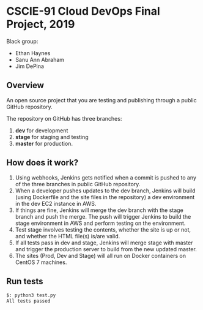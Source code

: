 # CSCIE-91 Cloud DevOps Final Project, 2019

Black group:
* Ethan Haynes
* Sanu Ann Abraham
* Jim DePina

## Overview
An open source project that you are testing and publishing through a public 
GitHub repository.

The repository on GitHub has three branches:
1. __dev__ for development
2. __stage​__ for staging and testing
3. __master​__ for production.

## How does it work?
1. Using webhooks, Jenkins gets notified when a commit is pushed to any of the 
three branches in public GitHub repository.
2. When a developer pushes updates to the dev branch, Jenkins will build (using 
Dockerfile and the site files in the repository) a dev environment in the dev EC2 instance in AWS.
3. If things are fine, Jenkins will merge the dev branch with the stage branch and 
push the merge. The push will trigger Jenkins to build the stage environment in AWS and perform testing on the environment. 
4. Test stage involves testing the contents, whether the site is up or not, and 
whether the HTML file(s) is/are valid.
5. If all tests pass in dev and stage, Jenkins will merge stage with master and 
trigger the production server to build from the new updated master.
6. The sites (Prod, Dev and Stage) will all run on Docker containers on CentOS 7 
machines.

## Run tests
```sh
$: python3 test.py 
All tests passed
```
